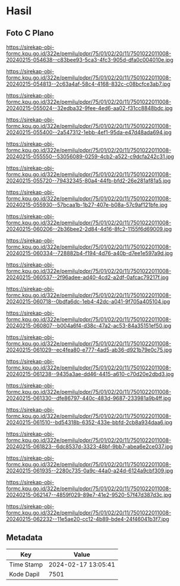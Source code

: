 # Hasil

## Foto C Plano

https://sirekap-obj-formc.kpu.go.id/322e/pemilu/pdpr/75/01/02/20/11/7501022011008-20240215-054638--c83bee93-5ca3-4fc3-905d-dfa0c004010e.jpg

https://sirekap-obj-formc.kpu.go.id/322e/pemilu/pdpr/75/01/02/20/11/7501022011008-20240215-054813--2c63a4af-58c4-4168-832c-c08bcfce3ab7.jpg

https://sirekap-obj-formc.kpu.go.id/322e/pemilu/pdpr/75/01/02/20/11/7501022011008-20240215-055024--32edba32-9fee-4ed6-aa02-f31cc8848bdc.jpg

https://sirekap-obj-formc.kpu.go.id/322e/pemilu/pdpr/75/01/02/20/11/7501022011008-20240215-055400--2a547312-1ebb-4ef1-95da-e47d48ada694.jpg

https://sirekap-obj-formc.kpu.go.id/322e/pemilu/pdpr/75/01/02/20/11/7501022011008-20240215-055550--53056089-0259-4cb2-a522-c9dcfa242c31.jpg

https://sirekap-obj-formc.kpu.go.id/322e/pemilu/pdpr/75/01/02/20/11/7501022011008-20240215-055720--79432345-80a4-44fb-bfd2-26e281af81a5.jpg

https://sirekap-obj-formc.kpu.go.id/322e/pemilu/pdpr/75/01/02/20/11/7501022011008-20240215-055930--57bcaa1b-1b27-407e-b08a-57c9af121bfe.jpg

https://sirekap-obj-formc.kpu.go.id/322e/pemilu/pdpr/75/01/02/20/11/7501022011008-20240215-060206--2b36bee2-2d84-4d16-8fc2-1155f6d69009.jpg

https://sirekap-obj-formc.kpu.go.id/322e/pemilu/pdpr/75/01/02/20/11/7501022011008-20240215-060334--728882b4-f194-4d76-a40b-d7ee1e597a9d.jpg

https://sirekap-obj-formc.kpu.go.id/322e/pemilu/pdpr/75/01/02/20/11/7501022011008-20240215-060537--2f96adee-ad40-4cd2-a2df-0afcac79217f.jpg

https://sirekap-obj-formc.kpu.go.id/322e/pemilu/pdpr/75/01/02/20/11/7501022011008-20240215-060718--0bdfa6dc-1eb4-42dc-a041-9f705a405104.jpg

https://sirekap-obj-formc.kpu.go.id/322e/pemilu/pdpr/75/01/02/20/11/7501022011008-20240215-060807--b004a6f4-d38c-47a2-ac53-84a35151ef50.jpg

https://sirekap-obj-formc.kpu.go.id/322e/pemilu/pdpr/75/01/02/20/11/7501022011008-20240215-061029--ec4fea80-e777-4ad5-ab36-d921b79e0c75.jpg

https://sirekap-obj-formc.kpu.go.id/322e/pemilu/pdpr/75/01/02/20/11/7501022011008-20240215-061238--9435a3ae-dd46-4415-a610-c70d20e2dbd3.jpg

https://sirekap-obj-formc.kpu.go.id/322e/pemilu/pdpr/75/01/02/20/11/7501022011008-20240215-061330--dfe86797-440c-483d-9687-233981a9b4ff.jpg

https://sirekap-obj-formc.kpu.go.id/322e/pemilu/pdpr/75/01/02/20/11/7501022011008-20240215-061510--bd54318b-6352-433e-bbfd-2cb8a934daa6.jpg

https://sirekap-obj-formc.kpu.go.id/322e/pemilu/pdpr/75/01/02/20/11/7501022011008-20240215-061823--6dc8537d-3323-48bf-9bb7-abea6e2ce037.jpg

https://sirekap-obj-formc.kpu.go.id/322e/pemilu/pdpr/75/01/02/20/11/7501022011008-20240215-061935--2280c735-0a9c-44a0-a24d-6124a9cbf309.jpg

https://sirekap-obj-formc.kpu.go.id/322e/pemilu/pdpr/75/01/02/20/11/7501022011008-20240215-062147--4859f029-89e7-41e2-9520-57f47d387d3c.jpg

https://sirekap-obj-formc.kpu.go.id/322e/pemilu/pdpr/75/01/02/20/11/7501022011008-20240215-062232--11e5ae20-cc12-4b89-bde4-24f46041b3f7.jpg


## Metadata

| Key        | Value               |
| ---------- | ------------------- |
| Time Stamp | 2024-02-17 13:05:41 |
| Kode Dapil | 7501                |



